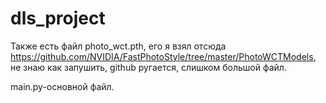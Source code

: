 # dls_project
Также есть файл photo_wct.pth, его я взял отсюда https://github.com/NVIDIA/FastPhotoStyle/tree/master/PhotoWCTModels, не знаю как запушить, github ругается, слишком большой файл.

main.py-основной файл.  
